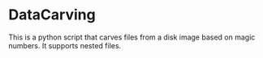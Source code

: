 # DataCarving
 This is a python script that carves files from a disk image based on magic numbers. It supports nested files.
